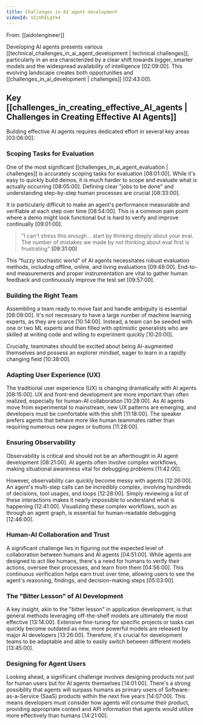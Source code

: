 ```yaml
---
title: Challenges in AI agent development
videoId: VZzUhELgYk4
---
```


From: [[aidotengineer]] <br/> 

Developing AI agents presents various [[technical_challenges_in_ai_agent_development | technical challenges]], particularly in an era characterized by a clear shift towards bigger, smarter models and the widespread availability of intelligence <a class="yt-timestamp" data-t="02:09:00">[02:09:00]</a>. This evolving landscape creates both opportunities and [[challenges_in_ai_development | challenges]] <a class="yt-timestamp" data-t="02:43:00">[02:43:00]</a>.

## Key [[challenges_in_creating_effective_AI_agents | Challenges in Creating Effective AI Agents]]

Building effective AI agents requires dedicated effort in several key areas <a class="yt-timestamp" data-t="03:06:00">[03:06:00]</a>:

### Scoping Tasks for Evaluation
One of the most significant [[challenges_in_ai_agent_evaluation | challenges]] is accurately scoping tasks for evaluation <a class="yt-timestamp" data-t="08:01:00">[08:01:00]</a>. While it's easy to quickly build demos, it is much harder to scope and evaluate what is actually occurring <a class="yt-timestamp" data-t="08:05:00">[08:05:00]</a>. Defining clear "jobs to be done" and understanding step-by-step human processes are crucial <a class="yt-timestamp" data-t="08:33:00">[08:33:00]</a>.

It is particularly difficult to make an agent's performance measurable and verifiable at each step over time <a class="yt-timestamp" data-t="08:54:00">[08:54:00]</a>. This is a common pain point where a demo might look functional but is hard to verify and improve continually <a class="yt-timestamp" data-t="09:01:00">[09:01:00]</a>.

> "I can't stress this enough... start by thinking deeply about your eval. The number of mistakes we made by not thinking about eval first is frustrating" <a class="yt-timestamp" data-t="09:31:00">[09:31:00]</a>

This "fuzzy stochastic world" of AI agents necessitates robust evaluation methods, including offline, online, and living evaluations <a class="yt-timestamp" data-t="09:48:00">[09:48:00]</a>. End-to-end measurements and proper instrumentation are vital to gather human feedback and continuously improve the test set <a class="yt-timestamp" data-t="09:57:00">[09:57:00]</a>.

### Building the Right Team
Assembling a team ready to move fast and handle ambiguity is essential <a class="yt-timestamp" data-t="08:09:00">[08:09:00]</a>. It's not necessary to have a large number of machine learning experts, as they are scarce <a class="yt-timestamp" data-t="10:14:00">[10:14:00]</a>. Instead, a team can be seeded with one or two ML experts and then filled with optimistic generalists who are skilled at writing code and willing to experiment quickly <a class="yt-timestamp" data-t="10:20:00">[10:20:00]</a>.

Crucially, teammates should be excited about being AI-augmented themselves and possess an explorer mindset, eager to learn in a rapidly changing field <a class="yt-timestamp" data-t="10:38:00">[10:38:00]</a>.

### Adapting User Experience (UX)
The traditional user experience (UX) is changing dramatically with AI agents <a class="yt-timestamp" data-t="08:15:00">[08:15:00]</a>. UX and front-end development are more important than often realized, especially for human-AI collaboration <a class="yt-timestamp" data-t="10:28:00">[10:28:00]</a>. As AI agents move from experimental to mainstream, new UX patterns are emerging, and developers must be comfortable with this shift <a class="yt-timestamp" data-t="11:18:00">[11:18:00]</a>. The speaker prefers agents that behave more like human teammates rather than requiring numerous new pages or buttons <a class="yt-timestamp" data-t="11:28:00">[11:28:00]</a>.

### Ensuring Observability
Observability is critical and should not be an afterthought in AI agent development <a class="yt-timestamp" data-t="08:21:00">[08:21:00]</a>. AI agents often involve complex workflows, making situational awareness vital for debugging problems <a class="yt-timestamp" data-t="11:42:00">[11:42:00]</a>.

However, observability can quickly become messy with agents <a class="yt-timestamp" data-t="12:26:00">[12:26:00]</a>. An agent's multi-step calls can be incredibly complex, involving hundreds of decisions, tool usages, and loops <a class="yt-timestamp" data-t="12:28:00">[12:28:00]</a>. Simply reviewing a list of these interactions makes it nearly impossible to understand what is happening <a class="yt-timestamp" data-t="12:41:00">[12:41:00]</a>. Visualizing these complex workflows, such as through an agent graph, is essential for human-readable debugging <a class="yt-timestamp" data-t="12:46:00">[12:46:00]</a>.

### Human-AI Collaboration and Trust
A significant challenge lies in figuring out the expected level of collaboration between humans and AI agents <a class="yt-timestamp" data-t="04:51:00">[04:51:00]</a>. While agents are designed to act like humans, there's a need for humans to verify their actions, oversee their processes, and learn from them <a class="yt-timestamp" data-t="04:56:00">[04:56:00]</a>. This continuous verification helps earn trust over time, allowing users to see the agent's reasoning, findings, and decision-making steps <a class="yt-timestamp" data-t="05:03:00">[05:03:00]</a>.

### The "Bitter Lesson" of AI Development
A key insight, akin to the "bitter lesson" in application development, is that general methods leveraging off-the-shelf models are ultimately the most effective <a class="yt-timestamp" data-t="13:14:00">[13:14:00]</a>. Extensive fine-tuning for specific projects or tasks can quickly become outdated as new, more powerful models are released by major AI developers <a class="yt-timestamp" data-t="13:26:00">[13:26:00]</a>. Therefore, it's crucial for development teams to be adaptable and able to easily switch between different models <a class="yt-timestamp" data-t="13:45:00">[13:45:00]</a>.

### Designing for Agent Users
Looking ahead, a significant challenge involves designing products not just for human users but for AI agents themselves <a class="yt-timestamp" data-t="14:01:00">[14:01:00]</a>. There's a strong possibility that agents will surpass humans as primary users of Software-as-a-Service (SaaS) products within the next five years <a class="yt-timestamp" data-t="14:07:00">[14:07:00]</a>. This means developers must consider how agents will consume their product, providing appropriate context and API information that agents would utilize more effectively than humans <a class="yt-timestamp" data-t="14:21:00">[14:21:00]</a>.